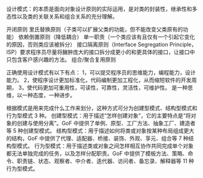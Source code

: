 设计模式：的本质是面向对象设计原则的实际运用，是对类的封装性，继承性和多态性以及类的关联关系和组合关系的充分理解。

开闭原则
里氏替换原则（子类可以扩展父类的功能，但不能改变父类原有的功能）
依赖倒置原则（降低耦合）
单一职责（一个类应该有且仅有一个引起它变化的原因，否则类应该被拆分）
接口隔离原则（Interface Segregation Principle，ISP）要求程序员尽量将臃肿庞大的接口拆分成更小的和更具体的接口，让接口中只包含客户感兴趣的方法。
组合/聚合复用原则

正确使用设计模式有以下有点：
1，可以提交程序员的思维能力，编程能力，设计能力。
2，使程序设计更加标准化，代码编制更加工程化，从而缩短软件的开发周期，
3，使代码更加可重用性，可读性，可靠性，灵活性，可维护性。
是一种思维，以一种态度，一种进步。

根据模式是用来完成什么工作来划分，这种方式可分为创建型模式、结构型模式和行为型模式 3 种。
创建型模式：用于描述“怎样创建对象”，它的主要特点是“将对象的创建与使用分离”。GoF 中提供了单例、原型、工厂方法、抽象工厂、建造者等 5 种创建型模式。
结构型模式：用于描述如何将类或对象按某种布局组成更大的结构，GoF 中提供了代理、适配器、桥接、装饰、外观、享元、组合等 7 种结构型模式。
行为型模式：用于描述类或对象之间怎样相互协作共同完成单个对象都无法单独完成的任务，以及怎样分配职责。GoF 中提供了模板方法、策略、命令、职责链、状态、观察者、中介者、迭代器、访问者、备忘录、解释器等 11 种行为型模式。